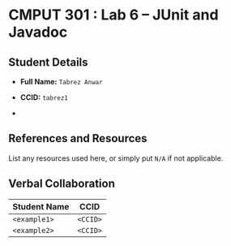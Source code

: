 # CMPUT 301 : Lab 6 – JUnit and Javadoc

## Student Details
- **Full Name:** `Tabrez Anwar`
- **CCID:** `tabrez1`

-

## References and Resources
List any resources used here, or simply put `N/A` if not applicable. 


## Verbal Collaboration

| Student Name | CCID   |
|-------------|--------|
| `<example1>`| `<CCID>` |
| `<example2>`| `<CCID>` |
